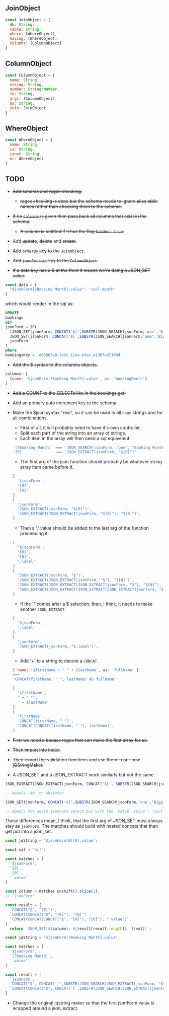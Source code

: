 ## JoinObject                           
                                   
```js
const JoinObject = {                    
  db: String,                           
  table: String,                        
  where: [WhereObject],                 
  having: [WhereObject],
  columns: [ColumnObject]               
}                                       
```

## ColumnObject                         
                                     
```js
const ColumnObject = {                  
  name: String,                         
  string: String,                         
  number: String/Number,                         
  fn: String,
  args: [ColumnObject],
  as: String,                           
  join: JoinObject
}
```

## WhereObject
                   
```js
const WhereObject = {
  name: String,
  is: String,
  isnot: String,
  or: WhereObject
}
```

## TODO

- ~~Add schema and regex checking.~~
  - ~~regex checking is done but the schema needs to ignore alias table names rather than checking them
  to the schema.~~

- ~~If no `columns` is given then pass back all columns that exist in the schema.~~
  - ~~A column is omitted if it has the flag `hidden: true`.~~

- Add ~~update~~, ~~delete~~ and ~~create~~.

- ~~Add `orderBy` key to the `JoinObject`.~~

- ~~Add `jsonExtract` key to the `ColumnObject`.~~

- ~~If a data key has a $ at the front it means we're doing a JSON_SET value.~~

```js
const data = {
  "$jsonForm[?Booking Month].value": 'cool month'
}

```

which would render in the sql as: 
```sql
UPDATE
bookings
SET
jsonForm = IF(
  (JSON_SET(jsonForm, CONCAT('$[',SUBSTR(JSON_SEARCH(jsonForm,'one','Bigg Spend'), 4,LOCATE('].',JSON_SEARCH(jsonForm, 'one', 'Bigg Spend'))-4),'].value'),'cool month') IS NOT NULL),
  JSON_SET(jsonForm, CONCAT('$[',SUBSTR(JSON_SEARCH(jsonForm,'one','Bigg Spend'), 4,LOCATE('].',JSON_SEARCH(jsonForm, 'one', 'Bigg Spend'))-4),'].value'),'cool month'),
  jsonForm
)
where
bookingsKey = 'd03563a0-2e2c-11ea-b3ec-a1387ad1100d'
```

- ~~Add the $ syntax to the columns objects.~~

```js
columns: [
  {name: '$jsonForm[?Booking Month].value', as: 'bookingMonth'}
]
```

- ~~Add a COUNT to the SELECTs like in the bookings get.~~

- Add an primary auto increment key to the schema.

- Make the $json syntax "real", so it can be used in all `name` strings and for all combinations.
  - First of all, it will probably need to have it's own controller.
  - Split each part of the string into an array of strings.
  - Each item in the array will then need a sql equivelent.
  ```js
  '[?Booking Month]' === 'JSON_SEARCH(jsonForm, "one", "Booking Month")'
  '[0]'              === 'JSON_EXTRACT(jsonForm, "$[0]")'
  ```
  - The first arg of the json function should probably be whatever string array item came before it.
  ```js
  [
    '$jsonForm',
    '[0]',
    '[0]'
  ]
  [
    'jsonForm',
    'JSON_EXTRACT(jsonForm, "$[0]")',
    'JSON_EXTRACT(JSON_EXTRACT(jsonForm, "$[0]"), "$[0]")',
  ]
  ```
  - Then a '.' value should be added to the last arg of the function preceeding it.
  ```js
  [
    '$jsonForm',
    '[0]',
    '[0]',
    '.label'
  ]
  [
    'JSON_EXTRACT(jsonForm, "$")',
    'JSON_EXTRACT(JSON_EXTRACT(jsonForm, "$"), "$[0]")',
    'JSON_EXTRACT(JSON_EXTRACT(JSON_EXTRACT(jsonForm, "$"), "$[0]"), "$[0]")',
    'JSON_EXTRACT(JSON_EXTRACT(JSON_EXTRACT(JSON_EXTRACT(jsonForm, "$"), "$[0]"), "$[0]"), "$.label")',
  ]
  ```
  - If the '.' comes after a $ selection, then, I think, it needs to make another `JSON_EXTRACT`.
  ```js
  [
    '$jsonForm',
    '.label'
  ]
  [
    'jsonForm',
    'JSON_EXTRACT(jsonForm, "$.label")',
  ]
  ```

  - Add '+' to a string to denote a `CONCAT`.
  ```js
  { name: '$firstName + " " + $lastName', as: 'fullName' }
  ===
  'CONCAT(firstName, " ", lastName) AS fullName'

  [
    '$firstName',
    ' + " "',
    ' + $lastName'
  ]
  [
    'firstName',
    'CONCAT(firstName, " ")',
    'CONCAT(CONCAT(firstName, " "), lastName)',
  ]
  ```

- ~~First we need a badass regex that can make the first array for us.~~
- ~~Then import into index.~~
- ~~Then export the validation functions and use them in our new jQStringMaker.~~


- A JSON_SET and a JSON_EXTRACT work similarly but not the same.

```sql
JSON_EXTRACT(JSON_EXTRACT(jsonForm, CONCAT('$[', SUBSTR(JSON_SEARCH(jsonForm, 'one', 'Bigg Spend'), 4, 1), ']')), "$.value")

-- equals '40' or whatever

JSON_SET(jsonForm, CONCAT('$[',SUBSTR(JSON_SEARCH(jsonForm,'one','Bigg Spend'), 4,LOCATE('].',JSON_SEARCH(jsonForm, 'one', 'Bigg Spend'))-4),'].value'),'cool month')

-- eqauls the whole jsonForm object but with the `value` value - 'cool month' 
```

These differences mean, I think, that the first arg of JSON_SET must always stay as `jsonForm`.
The matches should build with nested concats that then get put into a json_set.
```js
const jqString = '$jsonForm[0][0].value';

const val = 'hi!';

const matches = [
  '$jsonForm',
  '[0]',
  '[0]',
  '.value'
]

const column = matches.unshift().slice(1);
// 'jsonForm'

const result = [
  `CONCAT("$", "[0]")`,
  `CONCAT(CONCAT("$", "[0]"), "[0]")`,
  `CONCAT(CONCAT(CONCAT("$", "[0]"), "[0]"), ".value")`,
]
  return `JSON_SET(${column}, ${result[result.length]}, ${val})`;
```

```js
const jqString = '$jsonForm[?Booking Month].value';

const matches = [
  '$jsonForm',
  '[?Booking Month]',
  '.value'
]

const result = [
  `jsonForm`,
  `CONCAT("$", CONCAT('[',SUBSTR(JSON_SEARCH(JSON_EXTRACT(jsonForm, "$"),'one','Booking Month'), 4,LOCATE(']',JSON_SEARCH(JSON_EXTRACT(jsonForm, "$"), 'one', 'Booking Month'))-4),']'))`,
  `CONCAT(CONCAT("$", CONCAT('[',SUBSTR(JSON_SEARCH(JSON_EXTRACT(jsonForm, "$"),'one','Booking Month'), 4,LOCATE(']',JSON_SEARCH(JSON_EXTRACT(jsonForm, "$"), 'one', 'Booking Month'))-4),']')), ".value")`,
]
```

- Change the original jqstring maker so that the first jsonForm value is wrapped around a json_extract.